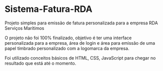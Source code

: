 # Sistema-Fatura-RDA
Projeto simples para emissão de fatura personalizada para a empresa RDA Serviços Marítimos

O projeto não foi 100% finalizado, objetivo é ter uma interface personalizada para a empresa, área de login e área para emissão de uma papel timbrado personalizado
com a logomarca da empresa.

Foi utilizado conceitos básicos de HTML, CSS, JavaScript para chegar no resultado que está até o momento.
